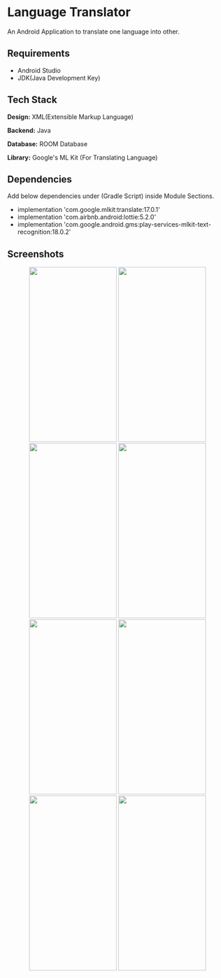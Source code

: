 # Language Translator

An Android Application to translate one language into other.

## Requirements
- Android Studio
- JDK(Java Development Key)

## Tech Stack

**Design:** XML(Extensible Markup Language)

**Backend:** Java

**Database:** ROOM Database

**Library:** Google's ML Kit (For Translating Language)

## Dependencies
Add below dependencies under (Gradle Script) inside Module Sections.
- implementation 'com.google.mlkit:translate:17.0.1'
- implementation 'com.airbnb.android:lottie:5.2.0'
- implementation 'com.google.android.gms:play-services-mlkit-text-recognition:18.0.2'


## Screenshots
<p align="center">
    <img src="https://github.com/prog-cy/Moblie-App-Translator/blob/master/screen1.jpeg" width = "200" height = "400" 
    margin = "10">
    <img src="https://github.com/prog-cy/Moblie-App-Translator/blob/master/screen2.jpeg" width = "200" height = "400"
    margin = "10">
    <img src="https://github.com/prog-cy/Moblie-App-Translator/blob/master/screen3.jpeg" width = "200" height = "400"
    margin = "10">    
    <img src="https://github.com/prog-cy/Moblie-App-Translator/blob/master/screen4.jpeg" width = "200" height = "400"
    margin = "10">    
    <img src="https://github.com/prog-cy/Moblie-App-Translator/blob/master/screen5.jpeg" width = "200" height = "400"
    margin = "10">    
    <img src="https://github.com/prog-cy/Moblie-App-Translator/blob/master/screen6.jpeg" width = "200" height = "400"
    margin = "10"> 
    <img src="https://github.com/prog-cy/Moblie-App-Translator/blob/master/screen7.jpeg" width = "200" height = "400"
    margin = "10">
    <img src="https://github.com/prog-cy/Moblie-App-Translator/blob/master/screen8.jpeg" width = "200" height = "400"
    margin = "10">    

</p>